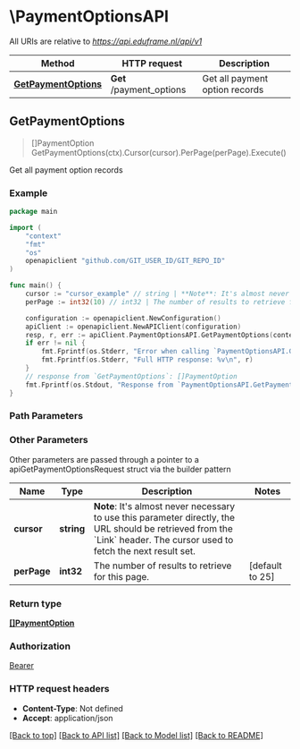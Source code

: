 # \PaymentOptionsAPI

All URIs are relative to *https://api.eduframe.nl/api/v1*

Method | HTTP request | Description
------------- | ------------- | -------------
[**GetPaymentOptions**](PaymentOptionsAPI.md#GetPaymentOptions) | **Get** /payment_options | Get all payment option records



## GetPaymentOptions

> []PaymentOption GetPaymentOptions(ctx).Cursor(cursor).PerPage(perPage).Execute()

Get all payment option records

### Example

```go
package main

import (
	"context"
	"fmt"
	"os"
	openapiclient "github.com/GIT_USER_ID/GIT_REPO_ID"
)

func main() {
	cursor := "cursor_example" // string | **Note**: It's almost never necessary to use this parameter directly, the URL   should be retrieved from the `Link` header.  The cursor used to fetch the next result set.  (optional)
	perPage := int32(10) // int32 | The number of results to retrieve for this page. (optional) (default to 25)

	configuration := openapiclient.NewConfiguration()
	apiClient := openapiclient.NewAPIClient(configuration)
	resp, r, err := apiClient.PaymentOptionsAPI.GetPaymentOptions(context.Background()).Cursor(cursor).PerPage(perPage).Execute()
	if err != nil {
		fmt.Fprintf(os.Stderr, "Error when calling `PaymentOptionsAPI.GetPaymentOptions``: %v\n", err)
		fmt.Fprintf(os.Stderr, "Full HTTP response: %v\n", r)
	}
	// response from `GetPaymentOptions`: []PaymentOption
	fmt.Fprintf(os.Stdout, "Response from `PaymentOptionsAPI.GetPaymentOptions`: %v\n", resp)
}
```

### Path Parameters



### Other Parameters

Other parameters are passed through a pointer to a apiGetPaymentOptionsRequest struct via the builder pattern


Name | Type | Description  | Notes
------------- | ------------- | ------------- | -------------
 **cursor** | **string** | **Note**: It&#39;s almost never necessary to use this parameter directly, the URL   should be retrieved from the &#x60;Link&#x60; header.  The cursor used to fetch the next result set.  | 
 **perPage** | **int32** | The number of results to retrieve for this page. | [default to 25]

### Return type

[**[]PaymentOption**](PaymentOption.md)

### Authorization

[Bearer](../README.md#Bearer)

### HTTP request headers

- **Content-Type**: Not defined
- **Accept**: application/json

[[Back to top]](#) [[Back to API list]](../README.md#documentation-for-api-endpoints)
[[Back to Model list]](../README.md#documentation-for-models)
[[Back to README]](../README.md)

